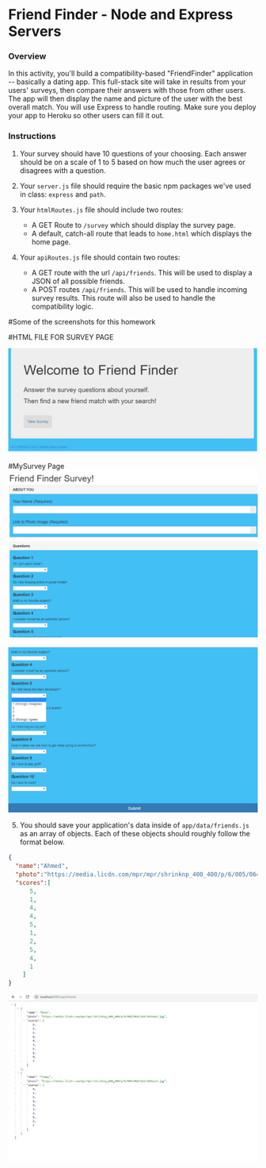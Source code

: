 # Friend Finder - Node and Express Servers 

### Overview  
In this activity, you'll build a compatibility-based "FriendFinder" application -- basically a dating app. This full-stack site will take in results from your users' surveys, then compare their answers with those from other users. The app will then display the name and picture of the user with the best overall match.  You will use Express to handle routing. Make sure you deploy your app to Heroku so other users can fill it out.

### Instructions

1. Your survey should have 10 questions of your choosing. Each answer should be on a scale of 1 to 5 based on how much the user agrees or disagrees with a question.

2. Your `server.js` file should require the basic npm packages we've used in class: `express` and `path`.

3. Your `htmlRoutes.js` file should include two routes:

   * A GET Route to `/survey` which should display the survey page.
   * A default, catch-all route that leads to `home.html` which displays the home page.

4. Your `apiRoutes.js` file should contain two routes:

   * A GET route with the url `/api/friends`. This will be used to display a JSON of all possible friends.
   * A POST routes `/api/friends`. This will be used to handle incoming survey results. This route will also be used to handle the compatibility logic.

#Some of the screenshots for this homework

#HTML FILE FOR SURVEY PAGE

![](https://github.com/maria341/FriendFinder/blob/master/app/public/images/screenshot1.png)

#MySurvey Page
![](https://github.com/maria341/FriendFinder/blob/master/app/public/images/Screenshot%202.png)

![](https://github.com/maria341/FriendFinder/blob/master/app/public/images/Screenshot%203.png)

5. You should save your application's data inside of `app/data/friends.js` as an array of objects. Each of these objects should roughly follow the format below.

```json
{
  "name":"Ahmed",
  "photo":"https://media.licdn.com/mpr/mpr/shrinknp_400_400/p/6/005/064/1bd/3435aa3.jpg",
  "scores":[
      5,
      1,
      4,
      4,
      5,
      1,
      2,
      5,
      4,
      1
    ]
}
```
![](https://github.com/maria341/FriendFinder/blob/master/app/public/images/Screenshot%204.png)

